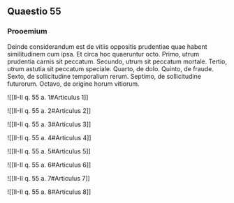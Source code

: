 ## Quaestio 55

### Prooemium

Deinde considerandum est de vitiis oppositis prudentiae quae habent similitudinem cum ipsa. Et circa hoc quaeruntur octo. Primo, utrum prudentia carnis sit peccatum. Secundo, utrum sit peccatum mortale. Tertio, utrum astutia sit peccatum speciale. Quarto, de dolo. Quinto, de fraude. Sexto, de sollicitudine temporalium rerum. Septimo, de sollicitudine futurorum. Octavo, de origine horum vitiorum.

![[II-II q. 55 a. 1#Articulus 1]]

![[II-II q. 55 a. 2#Articulus 2]]

![[II-II q. 55 a. 3#Articulus 3]]

![[II-II q. 55 a. 4#Articulus 4]]

![[II-II q. 55 a. 5#Articulus 5]]

![[II-II q. 55 a. 6#Articulus 6]]

![[II-II q. 55 a. 7#Articulus 7]]

![[II-II q. 55 a. 8#Articulus 8]]

